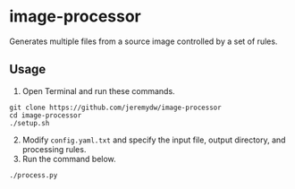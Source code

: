 # image-processor
Generates multiple files from a source image controlled by a set of rules.

## Usage

1. Open Terminal and run these commands.

```
git clone https://github.com/jeremydw/image-processor
cd image-processor
./setup.sh
```

2. Modify `config.yaml.txt` and specify the input file, output directory, and processing rules.
3. Run the command below.

```
./process.py
```
